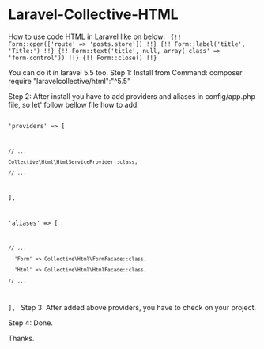 # Laravel-Collective-HTML

How to use code HTML in Laravel like on below: 
<code>
{!! Form::open(['route' => 'posts.store']) !!}
{!! Form::label('title', 'Title:') !!}
{!! Form::text('title', null, array('class' => 'form-control')) !!}
{!! Form::close() !!}
</code>


You can do it in laravel 5.5 too. Step 1: Install from Command: composer require "laravelcollective/html":"^5.5"

Step 2: After install you have to add providers and aliases in config/app.php file, so let' follow bellow file how to add.
 
<code>
<?php

'providers' => [

    // ...

    Collective\Html\HtmlServiceProvider::class,

    // ...

  ],

'aliases' => [

    // ...

      'Form' => Collective\Html\FormFacade::class,

      'Html' => Collective\Html\HtmlFacade::class,

    // ...

  ],
</code>
Step 3: After added above providers, you have to check on your project.

Step 4: Done.

Thanks.
